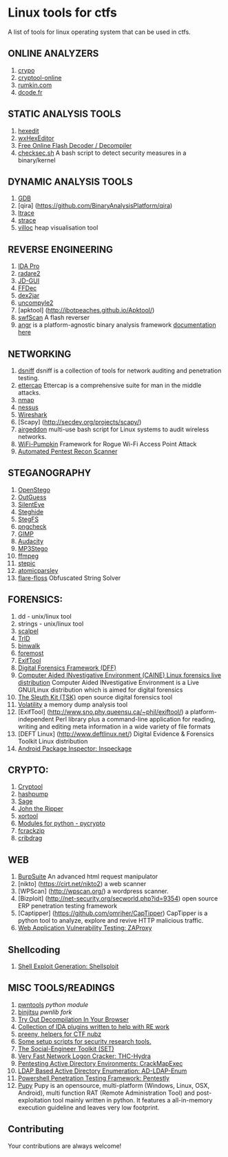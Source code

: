 Linux tools for ctfs
========================

A list of tools for linux operating system that can be used in ctfs.

## ONLINE ANALYZERS
1. [crypo](http://www.crypo.com/)
2. [cryptool-online](http://www.cryptool-online.org/)
3. [rumkin.com](http://rumkin.com/tools/cipher/)
4. [dcode.fr](http://www.dcode.fr/)


## STATIC ANALYSIS TOOLS
1. [hexedit](http://www.hexedit.com)
2. [wxHexEditor](http://www.wxhexeditor.org/download.php)
3. [Free Online Flash Decoder / Decompiler](http://www.showmycode.com/)
4. [checksec.sh](http://www.trapkit.de/tools/checksec.html) A bash script to detect security measures in a binary/kernel


## DYNAMIC ANALYSIS TOOLS
1. [GDB](http://www.gnu.org/software/gdb/download/)
2. [qira] (https://github.com/BinaryAnalysisPlatform/qira)
3. [ltrace](http://linux.die.net/man/1/ltrace)
4. [strace](http://linux.die.net/man/1/strace)
5. [villoc](https://github.com/wapiflapi/villoc) heap visualisation tool


## REVERSE ENGINEERING
1. [IDA Pro](https://www.hex-rays.com/products/ida/support/download.shtml)
2. [radare2](http://www.radare.org/y/?p=download)
3. [JD-GUI](http://jd.benow.ca/#jd-gui-overview)
4. [FFDec](http://www.free-decompiler.com/flash/download.html)
5. [dex2jar](http://code.google.com/p/dex2jar/)
6. [uncompyle2](https://github.com/wibiti/uncompyle2)
7. [apktool] (http://ibotpeaches.github.io/Apktool/)
8. [swfScan](http://h30499.www3.hp.com/t5/SWFScan/SWFSCAN/m-p/6692476#M46) A flash reverser
9. [angr](https://github.com/angr/angr) is a platform-agnostic binary analysis framework [documentation here](https://github.com/angr/angr-doc)


## NETWORKING
1. [dsniff](http://monkey.org/~dugsong/dsniff/) dsniff is a collection of tools for network auditing and penetration testing.
2. [ettercap](http://ettercap.github.io/ettercap/) Ettercap is a comprehensive suite for man in the middle attacks.
3. [nmap](http://nmap.org/)
4. [nessus](http://www.tenable.com/products/nessus-vulnerability-scanner)
5. [Wireshark](https://www.wireshark.org/) 
6. [Scapy] (http://secdev.org/projects/scapy/)
7. [airgeddon](https://github.com/v1s1t0r1sh3r3/airgeddon) multi-use bash script for Linux systems to audit wireless networks.
8. [WiFi-Pumpkin](https://github.com/P0cL4bs/WiFi-Pumpkin) Framework for Rogue Wi-Fi Access Point Attack
9. [Automated Pentest Recon Scanner](https://github.com/1N3/Sn1per)


## STEGANOGRAPHY
1. [OpenStego](http://www.openstego.info/)
2. [OutGuess](http://www.outguess.org/download.php)
3. [SilentEye](http://www.silenteye.org/download.html)
4. [Steghide](http://steghide.sourceforge.net/download.php)
5. [StegFS](http://sourceforge.net/projects/stegfs/)
6. [pngcheck](http://www.libpng.org/pub/png/apps/pngcheck.html)
7. [GIMP](http://www.gimp.org/downloads/)
8. [Audacity](http://audacity.sourceforge.net/download/)
9. [MP3Stego](http://www.petitcolas.net/steganography/mp3stego/)
10. [ffmpeg](https://www.ffmpeg.org/download.html)
11. [stepic](http://domnit.org/stepic/doc/)
12. [atomicparsley](http://atomicparsley.sourceforge.net/)
13. [flare-floss](https://github.com/fireeye/flare-floss) Obfuscated String Solver


## FORENSICS:
1. dd - unix/linux tool
2. strings - unix/linux tool
3. [scalpel](https://github.com/sleuthkit/scalpel)
4. [TrID](http://mark0.net/soft-trid-e.html)
5. [binwalk](http://binwalk.org/)
6. [foremost](http://foremost.sourceforge.net/)
7. [ExifTool](http://www.sno.phy.queensu.ca/~phil/exiftool/)
8. [Digital Forensics Framework (DFF)](http://www.digital-forensic.org/download/) 
9. [Computer Aided INvestigative Environment (CAINE) Linux forensics live distribution](http://www.caine-live.net/) Computer Aided INvestigative Environment is a Live GNU/Linux distribution which is aimed for digital forensics
10. [The Sleuth Kit (TSK)](http://www.sleuthkit.org/sleuthkit/download.php) open source digital forensics tool
11. [Volatility](http://code.google.com/p/volatility/) a memory dump analysis tool
12. [ExifTool] (http://www.sno.phy.queensu.ca/~phil/exiftool/) a platform-independent Perl library plus a command-line application for reading, writing and editing meta information in a wide variety of file formats 
13. [DEFT Linux] (http://www.deftlinux.net/) Digital Evidence & Forensics Toolkit Linux distribution
14. [Android Package Inspector: Inspeckage](https://github.com/ac-pm/Inspeckage)


## CRYPTO:
1. [Cryptool](https://www.cryptool.org/)
2. [hashpump](https://github.com/bwall/HashPump)
3. [Sage](http://www.sagemath.org/)
4. [John the Ripper](http://www.openwall.com/john/)
5. [xortool](https://github.com/hellman/xortool)
6. [Modules for python - pycrypto](https://www.dlitz.net/software/pycrypto/)
7. [fcrackzip](http://software.schmorp.de/pkg/fcrackzip.html)
8. [cribdrag](https://github.com/SpiderLabs/cribdrag)
 

## WEB
1. [BurpSuite](https://portswigger.net/burp/) An advanced html request manipulator
2. [nikto] (https://cirt.net/nikto2) a web scanner
3. [WPScan] (http://wpscan.org/) a wordpress scanner.
4. [Bizploit] (http://net-security.org/secworld.php?id=9354)  open source ERP penetration testing framework
5. [Captipper] (https://github.com/omriher/CapTipper) CapTipper is a python tool to analyze, explore and revive HTTP malicious traffic.
6. [Web Application Vulnerability Testing: ZAProxy](https://github.com/zaproxy/zaproxy/releases)

## Shellcoding
1. [Shell Exploit Generation: Shellsploit](https://github.com/b3mb4m/shellsploit-framework)


## MISC TOOLS/READINGS
1. [pwntools](https://github.com/Gallopsled/pwntools) *python module*
2. [binjitsu](https://github.com/binjitsu/binjitsu) *pwnlib fork*
2. [Try Out Decompilation In Your Browser](https://retdec.com/decompilation/)
3. [Collection of IDA plugins written to help with RE work](https://github.com/devttys0/ida/tree/master/plugins)
4. [preeny, helpers for CTF nubz](https://github.com/boogy/preeny)
5. [Some setup scripts for security research tools.](https://github.com/zardus/ctf-tools)
6. [The Social-Engineer Toolkit (SET)](https://github.com/trustedsec/social-engineer-toolkit/)
7. [Very Fast Network Logon Cracker: THC-Hydra](https://github.com/vanhauser-thc/thc-hydra)
8. [Pentesting Active Directory Environments: CrackMapExec](https://github.com/byt3bl33d3r/CrackMapExec)
9. [LDAP Based Active Directory Enumeration: AD-LDAP-Enum](https://github.com/CroweCybersecurity/ad-ldap-enum)
10. [Powershell Penetration Testing Framework: Pentestly](https://github.com/praetorian-inc/pentestly)
11. [Pupy](https://github.com/n1nj4sec/pupy) Pupy is an opensource, multi-platform (Windows, Linux, OSX, Android), multi function RAT (Remote Administration Tool) and post-exploitation tool mainly written in python. It features a all-in-memory execution guideline and leaves very low footprint. 
 
## Contributing
Your contributions are always welcome!
